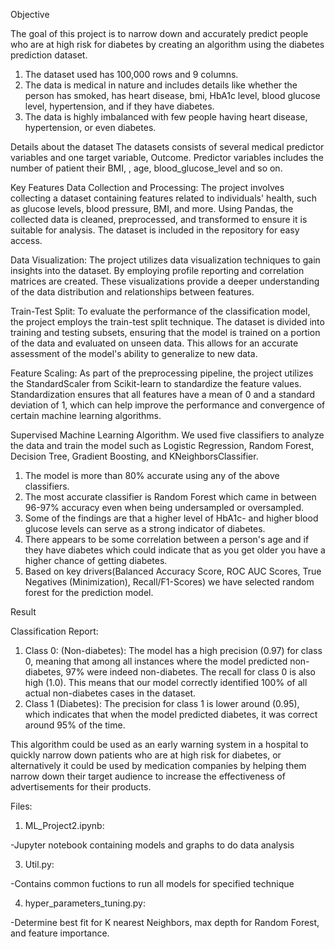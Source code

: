 Objective

The goal of this project is to narrow down and accurately predict people who are at high risk for diabetes by creating an algorithm using the diabetes prediction dataset. 
  1. The dataset used has 100,000 rows and 9 columns. 
  2. The data is medical in nature and includes details like whether the person has smoked, has heart disease, bmi, HbA1c level, blood glucose level, hypertension, and if they have diabetes. 
  3. The data is highly imbalanced with few people having heart disease, hypertension, or even diabetes.

Details about the dataset
The datasets consists of several medical predictor variables and one target variable, Outcome. Predictor variables includes the number of patient their BMI, , age, blood_glucose_level and so on.

Key Features
Data Collection and Processing: 
The project involves collecting a dataset containing features related to individuals' health, such as glucose levels, blood pressure, BMI, and more. Using Pandas, the collected data is cleaned, preprocessed, and transformed to ensure it is suitable for analysis. The dataset is included in the repository for easy access.

Data Visualization: 
The project utilizes data visualization techniques to gain insights into the dataset. By employing profile reporting and correlation matrices are created. These visualizations provide a deeper understanding of the data distribution and relationships between features.

Train-Test Split: To evaluate the performance of the classification model, the project employs the train-test split technique. The dataset is divided into training and testing subsets, ensuring that the model is trained on a portion of the data and evaluated on unseen data. This allows for an accurate assessment of the model's ability to generalize to new data.

Feature Scaling: As part of the preprocessing pipeline, the project utilizes the StandardScaler from Scikit-learn to standardize the feature values. Standardization ensures that all features have a mean of 0 and a standard deviation of 1, which can help improve the performance and convergence of certain machine learning algorithms.


Supervised Machine Learning Algorithm.
We used five classifiers to analyze the data and train the model such as Logistic Regression, Random Forest, Decision Tree, Gradient Boosting, and KNeighborsClassifier. 
  1. The model is more than 80% accurate using any of the above classifiers. 
  2. The most accurate classifier is Random Forest which came in between 96-97% accuracy even when being undersampled or oversampled.
  3. Some of the findings are that a higher level of HbA1c- and higher blood glucose levels can serve as a strong indicator of diabetes. 
  4. There appears to be some correlation between a person's age and if they have diabetes which could indicate that as you get older you have a higher chance of getting diabetes.
  5. Based on key drivers(Balanced Accuracy Score, ROC AUC Scores, True Negatives (Minimization), Recall/F1-Scores) we have selected  random forest for the prediction model.

Result

Classification Report:
  1. Class 0: (Non-diabetes): 
  The model has a high precision (0.97) for class 0, meaning that among all instances where the model predicted non-diabetes, 97% were indeed non-diabetes.
  The recall for class 0 is also high (1.0). This means that our model correctly identified 100% of all actual non-diabetes cases in the dataset.
  2. Class 1 (Diabetes): 
  The precision for class 1 is lower around (0.95), which indicates that when the model predicted diabetes, it was correct around 95% of the time.

This algorithm could be used as an early warning system in a hospital to quickly narrow down patients who are at high risk for diabetes, or alternatively it could be used by medication companies by helping them narrow down their target audience to increase the effectiveness of advertisements for their products.

Files:
  1. ML_Project2.ipynb:

-Jupyter notebook containing models and graphs to do data analysis

  3. Util.py: 

-Contains common fuctions to run all models for specified technique

  4. hyper_parameters_tuning.py:

-Determine best fit for K nearest Neighbors, max depth for Random Forest, and feature importance.
